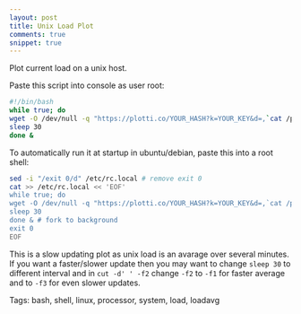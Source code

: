 ```yaml
---
layout: post
title: Unix Load Plot
comments: true
snippet: true
---
```


Plot current load on a unix host. 

<object data="https://plotti.co/plottycocpu/300x80.svg" type="image/svg+xml"></object>

Paste this script into console as user root:

```bash
#!/bin/bash
while true; do
wget -O /dev/null -q "https://plotti.co/YOUR_HASH?k=YOUR_KEY&d=,`cat /proc/loadavg | cut -d' ' -f2`,loadavg"
sleep 30
done &
```

To automatically run it at startup in ubuntu/debian, paste this into a root shell:

```bash 
sed -i "/exit 0/d" /etc/rc.local # remove exit 0
cat >> /etc/rc.local << 'EOF'
while true; do
wget -O /dev/null -q "https://plotti.co/YOUR_HASH?k=YOUR_KEY&d=,`cat /proc/loadavg | cut -d' ' -f2`,loadavg"
sleep 30
done & # fork to background
exit 0
EOF
```

This is a slow updating plot as unix load is an avarage over several minutes. If you want a faster/slower update then you may want to change `sleep 30` to different interval and in
`cut -d' ' -f2` change `-f2` to `-f1` for faster average and to `-f3` for even slower updates.

Tags: bash, shell, linux, processor, system, load, loadavg